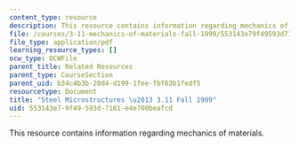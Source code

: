 ```yaml
---
content_type: resource
description: This resource contains information regarding mechanics of materials.
file: /courses/3-11-mechanics-of-materials-fall-1999/553143e79f49593d7161e4e700beafcd_MIT3_11F99_steel.pdf
file_type: application/pdf
learning_resource_types: []
ocw_type: OCWFile
parent_title: Related Resources
parent_type: CourseSection
parent_uid: b34c4b3b-20d4-d199-1fee-fbf63b1fedf5
resourcetype: Document
title: "Steel Microstructures \u2013 3.11 Fall 1999"
uid: 553143e7-9f49-593d-7161-e4e700beafcd
---
```

This resource contains information regarding mechanics of materials.

